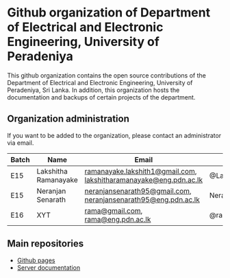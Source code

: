 # Github organization of Department of Electrical and Electronic Engineering, University of Peradeniya

This github organization contains the open source contributions of the Department of Electrical and Electronic Engineering, University of Peradeniya, Sri Lanka. In addition, this organization hosts the documentation and backups of certain projects of the department.

## Organization administration

If you want to be added to the organization, please contact an administrator via email. 

| Batch | Name | Email | Github |
| --- | --- | --- | --- |
| E15 | Lakshitha Ramanayake | ramanayake.lakshith1@gmail.com, lakshitharamanayake@eng.pdn.ac.lk | @LaKrAmA | 
| E15 | Neranjan Senarath |  neranjansenarath95@gmail.com, neranjansenarath95@eng.pdn.ac.lk | NeranjanSenarath |
| E16 | XYT |  rama@gmail.com, rama@eng.pdn.ac.lk | @rama |


## Main repositories

- [Github pages](https://github.com/eepdnaclk/eepdnaclk.github.io)
- [Server documentation](https://github.com/eepdnaclk/server)

